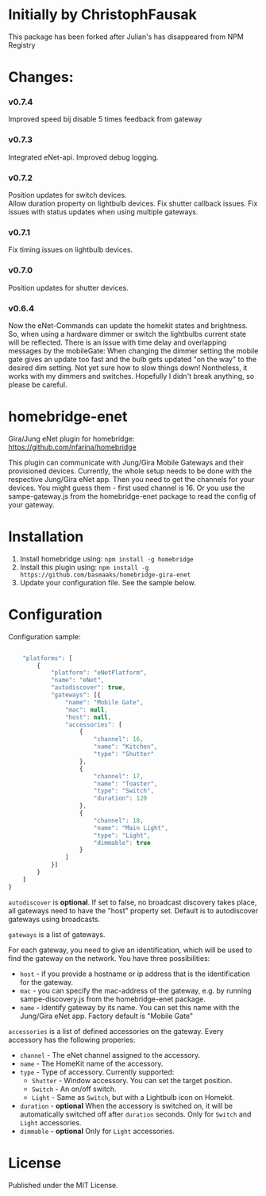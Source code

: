 # Initially by ChristophFausak

This package has been forked after Julian's has disappeared from NPM Registry

# Changes:
 ### v0.7.4
 Improved speed bij disable 5 times feedback from gateway
 ### v0.7.3
 Integrated eNet-api. Improved debug logging.
 ### v0.7.2
 Position updates for switch devices.  
 Allow duration property on lightbulb devices.
 Fix shutter callback issues.
 Fix issues with status updates when using multiple gateways.
 ### v0.7.1
 Fix timing issues on lightbulb devices.
 ### v0.7.0
 Position updates for shutter devices.
 ### v0.6.4
 Now the eNet-Commands can update the homekit states and brightness.
          So, when using a hardware dimmer or switch the lightbulbs current state will be reflected.
          There is an issue with time delay and overlapping messages by the mobileGate:
            When changing the dimmer setting the mobile gate gives an update too fast and the bulb gets updated "on the way" to the desired dim setting.
            Not yet sure how to slow things down!
            Nontheless, it works with my dimmers and switches.
            Hopefully I didn't break anything, so please be careful.

# homebridge-enet

Gira/Jung eNet plugin for homebridge: https://github.com/nfarina/homebridge

This plugin can communicate with Jung/Gira Mobile Gateways and their provisioned devices.
Currently, the whole setup needs to be done with the respective Jung/Gira eNet app.
Then you need to get the channels for your devices. You might guess them - first used channel is 16.
Or you use the sampe-gateway.js from the homebridge-enet package to read the config of your gateway.


# Installation

1. Install homebridge using: `npm install -g homebridge`
2. Install this plugin using: `npm install -g https://github.com/basmaaks/homebridge-gira-enet`
3. Update your configuration file. See the sample below.

# Configuration

Configuration sample:

 ```javascript

     "platforms": [
         {
             "platform": "eNetPlatform",
             "name": "eNet",
             "autodiscover": true,
             "gateways": [{
                 "name": "Mobile Gate",
                 "mac": null,
                 "host": null,
                 "accessories": [
                     {
                         "channel": 16,
                         "name": "Kitchen",
                         "type": "Shutter"
                     },
                     {
                         "channel": 17,
                         "name": "Toaster",
                         "type": "Switch",
                         "duration": 120
                     },
                     {
                         "channel": 18,
                         "name": "Main Light",
                         "type": "Light",
                         "dimmable": true
                     }
                 ]
             }]
         }
     ]
 }

 ```


`autodiscover` is **optional**. If set to false, no broadcast discovery takes place, all gateways need to have the "host" property set. Default is to autodiscover gateways using broadcasts.

`gateways` is a list of gateways.

For each gateway, you need to give an identification, which will be used to find the gateway on the network. You have three possibilities:
* `host` - if you provide a hostname or ip address that is the identification for the gateway.
* `mac` - you can specify the mac-address of the gateway, e.g. by running sampe-discovery.js from the homebridge-enet package.
* `name` - identify gateway by its name. You can set this name with the Jung/Gira eNet app. Factory default is "Mobile Gate"

`accessories` is a list of defined accessories on the gateway. Every accessory has the following properies:
* `channel` - The eNet channel assigned to the accessory.
* `name` - The HomeKit name of the accessory.
* `type` - Type of accessory. Currently supported:
    * `Shutter` - Window accessory. You can set the target position.
    * `Switch` - An on/off switch.
    * `Light` - Same as `Switch`, but with a Lightbulb icon on Homekit.
* `duration` - **optional** When the accessory is switched on, it will be automatically switched off after `duration` seconds. Only for `Switch` and `Light` accessories.
* `dimmable` - **optional** Only for `Light` accessories.




# License

Published under the MIT License.
